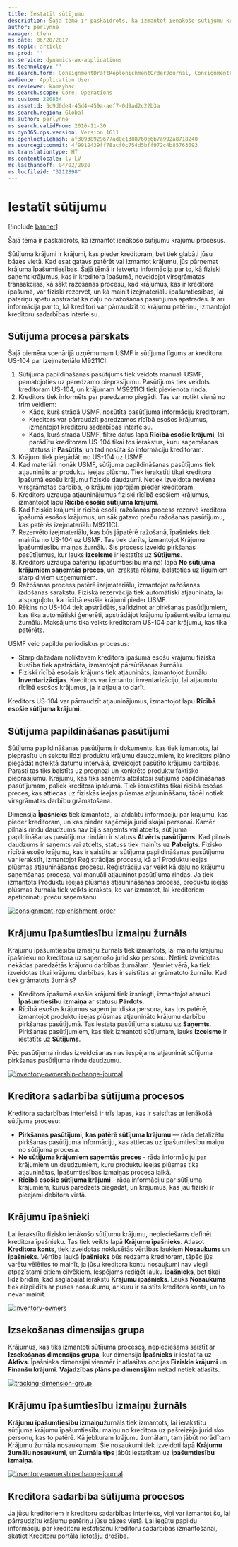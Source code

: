 ```yaml
---
title: Iestatīt sūtījumu
description: Šajā tēmā ir paskaidrots, kā izmantot ienākošo sūtījumu krājumu procesus.
author: perlynne
manager: tfehr
ms.date: 06/20/2017
ms.topic: article
ms.prod: ''
ms.service: dynamics-ax-applications
ms.technology: ''
ms.search.form: ConsignmentDraftReplenishmentOrderJournal, ConsignmentProductReceiptLines, ConsignmentReplenishmentOrder, ConsignmentVendorPortalOnHand, InventJournalOwnershipChange, InventOnHandItemListPage, PurchTable, PurchVendorPortalConfirmedOrders, DirPartyTable, EcoResTrackingDimensionGroup, InventJournalName, InventOwner, InventTableInventoryDimensionGroups, VendTable
audience: Application User
ms.reviewer: kamaybac
ms.search.scope: Core, Operations
ms.custom: 220834
ms.assetid: 3c9d6de4-45d4-459a-aef7-0d9ad2c22b3a
ms.search.region: Global
ms.author: perlynne
ms.search.validFrom: 2016-11-30
ms.dyn365.ops.version: Version 1611
ms.openlocfilehash: af30938929677ad0e1388760e6b7a992a8718240
ms.sourcegitcommit: 4f9912439ff78acf0c754d5bff972c4b85763093
ms.translationtype: HT
ms.contentlocale: lv-LV
ms.lasthandoff: 04/02/2020
ms.locfileid: "3212898"
---
```

# <a name="set-up-consignment"></a>Iestatīt sūtījumu

[!include [banner](../includes/banner.md)]

Šajā tēmā ir paskaidrots, kā izmantot ienākošo sūtījumu krājumu procesus.

Sūtījuma krājumi ir krājumi, kas pieder kreditoram, bet tiek glabāti jūsu bāzes vietā. Kad esat gatavs patērēt vai izmantot krājumu, jūs pārņemat krājuma īpašumtiesības. Šajā tēmā ir ietverta informācija par to, kā fiziski saņemt krājumus, kas ir kreditora īpašumā, neveidojot virsgrāmatas transakcijas, kā sākt ražošanas procesu, kad krājumus, kas ir kreditora īpašumā, var fiziski rezervēt, un kā mainīt izejmateriālu īpašumtiesības, lai patēriņu spētu apstrādāt kā daļu no ražošanas pasūtījuma apstrādes. Ir arī informācija par to, kā kreditori var pārraudzīt to krājumu patēriņu, izmantojot kreditoru sadarbības interfeisu. 

## <a name="overview-of-the-consignment-process"></a>Sūtījuma procesa pārskats
Šajā piemēra scenārijā uzņēmumam USMF ir sūtījuma līgums ar kreditoru US-104 par izejmateriālu M9211CI.

1.  Sūtījuma papildināšanas pasūtījums tiek veidots manuāli USMF, pamatojoties uz paredzamo pieprasījumu. Pasūtījums tiek veidots kreditoram US-104, un krājumam MS9211CI tiek pievienota rinda.
2.  Kreditors tiek informēts par paredzamo piegādi. Tas var notikt vienā no trim veidiem:
    -   Kāds, kurš strādā USMF, nosūtīta pasūtījuma informāciju kreditoram.
    -   Kreditors var pārraudzīt paredzamos rīcībā esošos krājumus, izmantojot kreditoru sadarbības interfeisu.
    -   Kāds, kurš strādā USMF, filtrē datus lapā **Rīcībā esošie krājumi**, lai parādītu kreditoram US-104 tikai tos ierakstus, kuru saņemšanas statuss ir **Pasūtīts**, un tad nosūta šo informāciju kreditoram.
3.  Krājumi tiek piegādāti no US-104 uz USMF.
4.  Kad materiāli nonāk USMF, sūtījuma papildināšanas pasūtījums tiek atjaunināts ar produktu ieejas plūsmu. Tiek ierakstīti tikai kreditora īpašumā esošu krājumu fiziskie daudzumi. Netiek izveidota neviena virsgrāmatas darbība, jo krājumi joprojām pieder kreditoram.
5.  Kreditors uzrauga atjauninājumus fiziski rīcībā esošiem krājumus, izmantojot lapu **Rīcībā esošie sūtījuma krājumi**.
6.  Kad fiziskie krājumi ir rīcībā esoši, ražošanas process rezervē kreditora īpašumā esošos krājumus, un sāk gatavo preču ražošanas pasūtījumu, kas patērēs izejmateriālu M9211CI.
7.  Rezervēto izejmateriālu, kas būs jāpatērē ražošanā, īpašnieks tiek mainīts no US-104 uz USMF. Tas tiek darīts, izmantojot Krājumu īpašumtiesību maiņas žurnālu. Šis process izveido pirkšanas pasūtījumus, kur lauks **Izcelsme** ir iestatīts uz **Sūtījums**.
8.  Kreditors uzrauga patēriņu (īpašumtiesību maiņa) lapā **No sūtījuma krājumiem saņemtās preces**, un izraksta rēķinu, balstoties uz līgumiem starp diviem uzņēmumiem.
9.  Ražošanas process patērē izejmateriālu, izmantojot ražošanas izdošanas sarakstu. Fiziskā rezervācija tiek automātiski atjaunināta, lai atspoguļotu, ka rīcībā esošie krājumi pieder USMF.
10. Rēķins no US-104 tiek apstrādāts, salīdzinot ar pirkšanas pasūtījumiem, kas tika automātiski ģenerēti, apstrādājot krājumu īpašumtiesību izmaiņu žurnālu. Maksājums tika veikts kreditoram US-104 par krājumu, kas tika patērēts.

USMF veic papildu periodiskus procesus:

-   Starp dažādām noliktavām kreditora īpašumā esošu krājumu fiziska kustība tiek apstrādāta, izmantojot pārsūtīšanas žurnālu.
-   Fiziski rīcībā esošais krājums tiek atjaunināts, izmantojot žurnālu **Inventarizācijas**. Kreditors var izmantot inventarizāciju, lai atjaunotu rīcībā esošos krājumus, ja ir atļauja to darīt.

Kreditors US-104 var pārraudzīt atjauninājumus, izmantojot lapu **Rīcībā esošie sūtījuma krājumi**.

## <a name="consignment-replenishment-orders"></a>Sūtījuma papildināšanas pasūtījumi
Sūtījuma papildināšanas pasūtījums ir dokuments, kas tiek izmantots, lai pieprasītu un sekotu līdzi produktu krājumu daudzumiem, ko kreditors plāno piegādāt noteiktā datumu intervālā, izveidojot pasūtīto krājumu darbības. Parasti tas tiks balstīts uz prognozi un konkrēto produktu faktisko pieprasījumu. Krājumu, kas tiks saņemts atbilstoši sūtījuma papildināšanas pasūtījumam, paliek kreditora īpašumā. Tiek ierakstītas tikai rīcībā esošas preces, kas attiecas uz fiziskās ieejas plūsmas atjaunināšanu, tādēļ notiek virsgrāmatas darbību grāmatošana. 

Dimensija **Īpašnieks** tiek izmantota, lai atdalītu informāciju par krājumu, kas pieder kreditoram, un kas pieder saņēmēja juridiskajai personai. Kamēr pilnais rindu daudzums nav bijis saņemts vai atcelts, sūtījuma papildināšanas pasūtījuma rindām ir statuss **Atvērts pasūtījums**. Kad pilnais daudzums ir saņemts vai atcelts, statuss tiek mainīts uz **Pabeigts**. Fizisko rīcībā esošo krājumu, kas ir saistīts ar sūtījuma papildināšanas pasūtījumu var ierakstīt, izmantojot Reģistrācijas procesu, kā arī Produktu ieejas plūsmas atjaunināšanas procesu. Reģistrāciju var veikt kā daļu no krājumu saņemšanas procesa, vai manuāli atjauninot pasūtījuma rindas. Ja tiek izmantots Produktu ieejas plūsmas atjaunināšanas process, produktu ieejas plūsmas žurnālā tiek veikts ieraksts, ko var izmantot, lai kreditoriem apstiprinātu preču saņemšanu.

[![consignment-replenishment-order](./media/consignment-replenishment-order.png)](./media/consignment-replenishment-order.png)

## <a name="inventory-ownership-change-journal"></a>Krājumu īpašumtiesību izmaiņu žurnāls
Krājumu īpašumtiesību izmaiņu žurnāls tiek izmantots, lai mainītu krājumu īpašnieku no kreditora uz saņemošo juridisko personu. Netiek izveidotas nekādas paredzētās krājumu darbības žurnālam. Ņemiet vērā, ka tiek izveidotas tikai krājumu darbības, kas ir saistītas ar grāmatoto žurnālu. Kad tiek grāmatots žurnāls?

-   Kreditora īpašumā esošie krājumi tiek izsniegti, izmantojot atsauci **Īpašumtiesību izmaiņa** ar statusu **Pārdots**.
-   Rīcībā esošus krājumus saņem juridiska persona, kas tos patērē, izmantojot produktu ieejas plūsmas atjaunināto krājumu darbību pirkšanas pasūtījumā. Tas iestata pasūtījuma statusu uz **Saņemts**. Pirkšanas pasūtījumiem, kas tiek izmantoti sūtījumam, lauks **Izcelsme** ir iestatīts uz **Sūtījums**.

Pēc pasūtījuma rindas izveidošanas nav iespējams atjaunināt sūtījuma pirkšanas pasūtījuma rindu daudzumu.

[![inventory-ownership-change-journal](./media/inventory-ownership-change-journal.png)](./media/inventory-ownership-change-journal.png)

## <a name="vendor-collaboration-in-consignment-processes"></a>Kreditora sadarbība sūtījuma procesos
Kreditora sadarbības interfeisā ir trīs lapas, kas ir saistītas ar ienākošā sūtījuma procesu:

-   **Pirkšanas pasūtījumi,** **kas patērē sūtījuma krājumu** — rāda detalizētu pirkšanas pasūtījuma informāciju, kas attiecas uz īpašumtiesību maiņu no sūtījuma procesa.
-   **No sūtījuma krājumiem saņemtās preces** - rāda informāciju par krājumiem un daudzumiem, kuru produktu ieejas plūsmas tika atjauninātas, īpašumtiesības izmaiņas procesa laikā.
-   **Rīcībā esošie sūtījuma krājumi** - rāda informāciju par sūtījuma krājumiem, kurus paredzēts piegādāt, un krājumus, kas jau fiziski ir pieejami debitora vietā.

## <a name="inventory-owners"></a>Krājumu īpašnieki
Lai ierakstītu fizisko ienākošo sūtījumu krājumu, nepieciešams definēt kreditora īpašnieku. Tas tiek veikts lapā **Krājumu īpašnieks**. Atlasot **Kreditora konts**, tiek izveidotas noklusētās vērtības laukiem **Nosaukums** un **Īpašnieks**. Vērtība laukā **Īpašnieks** būs redzama kreditoram, tāpēc jūs varētu vēlēties to mainīt, ja jūsu kreditora kontu nosaukumi nav viegli atpazīstami citiem cilvēkiem. Iespējams rediģēt lauku **Īpašnieks**, bet tikai līdz brīdim, kad saglabājat ierakstu **Krājumu īpašnieks**. Lauks **Nosaukums** tiek aizpildīts ar puses nosaukumu, ar kuru ir saistīts kreditora konts, un to nevar mainīt.

[![inventory-owners](./media/inventory-owners.png)](./media/inventory-owners.png)

## <a name="tracking-dimension-group"></a>Izsekošanas dimensijas grupa
Krājumus, kas tiks izmantoti sūtījuma procesos, nepieciešams saistīt ar **Izsekošanas dimensijas grupa**, kur dimensija **Īpašnieks** ir iestatīta uz **Aktīvs**. Īpašnieka dimensijai vienmēr ir atlasītas opcijas **Fiziskie krājumi** un **Finanšu krājumi**. **Vajadzības plāns pa dimensijām** nekad netiek atlasīts.

[![tracking-dimension-group](./media/tracking-dimension-group.png)](./media/tracking-dimension-group.png)

## <a name="inventory-ownership-change-journal"></a>Krājumu īpašumtiesību izmaiņu žurnāls
**Krājumu īpašumtiesību izmaiņu**žurnāls tiek izmantots, lai ierakstītu sūtījuma krājumu īpašumtiesību maiņu no kreditora uz pašreizējo juridisko personu, kas to patērē. Kā jebkuram krājumu žurnālam, tam jābūt norādītam Krājumu žurnāla nosaukumam. Šie nosaukumi tiek izveidoti lapā **Krājumu žurnālu nosaukumi**, un **Žurnāla tips** jābūt iestatītam uz **Īpašumtiesību izmaiņa**.

[![inventory-ownership-change-journal](./media/inventory-ownership-change-journal.png)](./media/inventory-ownership-change-journal.png)

## <a name="vendor-collaboration-in-consignment-processes"></a>Kreditora sadarbība sūtījuma procesos
Ja jūsu kreditoriem ir kreditoru sadarbības interfeiss, viņi var izmantot šo, lai pārraudzītu krājumu patēriņu jūsu bāzes vietā. Lai iegūtu papildu informāciju par kreditoru iestatīšanu kreditoru sadarbības izmantošanai, skatiet [Kreditoru portāla lietotāju drošība](../procurement/configure-security-vendor-portal-users.md).





